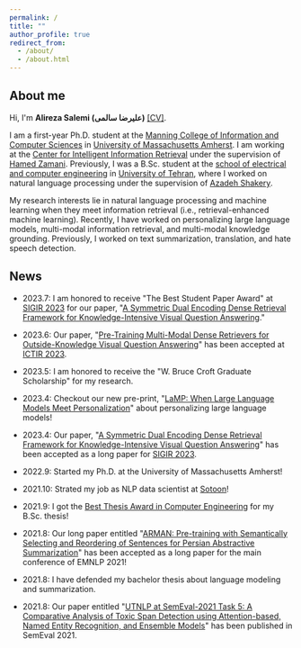```yaml
---
permalink: /
title: ""
author_profile: true
redirect_from:
  - /about/
  - /about.html
---
```


## About me
Hi, I'm __Alireza Salemi (علیرضا سالمی)__ [\[CV\]](https://alirezasalemi7.github.io/files/myCV.pdf).

I am a first-year Ph.D. student at the [Manning College of Information and Computer Sciences](https://www.cics.umass.edu/) in [University of Massachusetts Amherst](https://www.umass.edu/). I am working at the [Center for Intelligent Information Retrieval](https://ciir.cs.umass.edu/) under the supervision of [Hamed Zamani](https://groups.cs.umass.edu/zamani/?_gl=1%2Aqu9jxh%2A_ga%2AMTc0MTM3NzM4LjE2NjMwMzcyMDY.%2A_ga_21RLS0L7EB%2AMTY2NDE1OTU3OC40LjEuMTY2NDE2MTIxNS4wLjAuMA..&_ga=2.267640839.822767476.1664150089-174137738.1663037206). Previously, I was a B.Sc. student at the [school of electrical and computer engineering](https://ece.ut.ac.ir/en/ece) in [University of Tehran](https://ut.ac.ir/en), where I worked on natural language processing under the supervision of [Azadeh Shakery](https://ece.ut.ac.ir/en/~shakery). 

My research interests lie in natural language processing and machine learning when they meet information retrieval (i.e., retrieval-enhanced machine learning). Recently, I have worked on personalizing large language models, multi-modal information retrieval, and multi-modal knowledge grounding. Previously, I worked on text summarization, translation, and hate speech detection.

## News

- 2023.7: I am honored to receive "The Best Student Paper Award" at [SIGIR 2023](https://sigir.org/sigir2023/) for our paper, "[A Symmetric Dual Encoding Dense Retrieval Framework for Knowledge-Intensive Visual Question Answering](https://arxiv.org/abs/2304.13649)."

- 2023.6: Our paper, "[Pre-Training Multi-Modal Dense Retrievers for Outside-Knowledge Visual Question Answering](https://arxiv.org/abs/2306.16478)" has been accepted at [ICTIR 2023](https://sigir.org/ictir2023/).

- 2023.5: I am honored to receive the "W. Bruce Croft Graduate Scholarship" for my research.

- 2023.4: Checkout our new pre-print, "[LaMP: When Large Language Models Meet Personalization](https://arxiv.org/abs/2304.11406)" about personalizing large language models!

- 2023.4: Our paper, "[A Symmetric Dual Encoding Dense Retrieval Framework for Knowledge-Intensive Visual Question Answering](https://arxiv.org/abs/2304.13649)" has been accepted as a long paper for [SIGIR 2023](https://sigir.org/sigir2023/).

- 2022.9: Started my Ph.D. at the University of Massachusetts Amherst!

-  2021.10: Strated my job as NLP data scientist at [Sotoon](https://sotoon.ir/)! 

- 2021.9: I got the [Best Thesis Award in Computer Engineering](https://alirezasalemi7.github.io/files/BScTAward.jpg) for my B.Sc. thesis!

- 2021.8: Our long paper entitled "[ARMAN: Pre-training with Semantically Selecting and Reordering of Sentences for Persian Abstractive Summarization](https://arxiv.org/abs/2109.04098)" has been accepted as a long paper for the main conference of EMNLP 2021!
- 2021.8: I have defended my bachelor thesis about language modeling and summarization.
- 2021.8: Our paper entitled "[UTNLP at SemEval-2021 Task 5: A Comparative Analysis of Toxic Span Detection using Attention-based, Named Entity Recognition, and Ensemble Models](https://aclanthology.org/2021.semeval-1.136/)" has been published in SemEval 2021.
